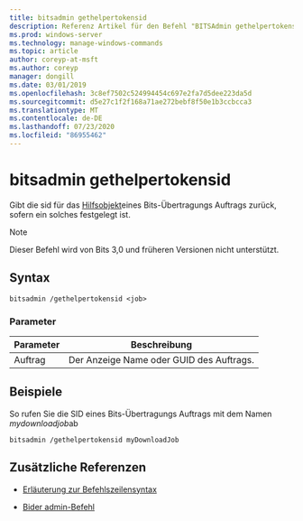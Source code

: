 ```yaml
---
title: bitsadmin gethelpertokensid
description: Referenz Artikel für den Befehl "BITSAdmin gethelpertokensid", der die sid für das Hilfsobjekt eines Bits-Übertragungs Auftrags zurückgibt, sofern ein solcher festgelegt ist.
ms.prod: windows-server
ms.technology: manage-windows-commands
ms.topic: article
author: coreyp-at-msft
ms.author: coreyp
manager: dongill
ms.date: 03/01/2019
ms.openlocfilehash: 3c8ef7502c524994454c697e2fa7d5dee223da5d
ms.sourcegitcommit: d5e27c1f2f168a71ae272bebf8f50e1b3ccbcca3
ms.translationtype: MT
ms.contentlocale: de-DE
ms.lasthandoff: 07/23/2020
ms.locfileid: "86955462"
---
```

# <a name="bitsadmin-gethelpertokensid"></a>bitsadmin gethelpertokensid

Gibt die sid für das [Hilfsobjekt](/windows/win32/bits/helper-tokens-for-bits-transfer-jobs)eines Bits-Übertragungs Auftrags zurück, sofern ein solches festgelegt ist.

> [!NOTE]
> Dieser Befehl wird von Bits 3,0 und früheren Versionen nicht unterstützt.

## <a name="syntax"></a>Syntax

```
bitsadmin /gethelpertokensid <job>
```

### <a name="parameters"></a>Parameter

| Parameter | Beschreibung |
| -------------- | -------------- |
| Auftrag | Der Anzeige Name oder GUID des Auftrags. |

## <a name="examples"></a>Beispiele

So rufen Sie die SID eines Bits-Übertragungs Auftrags mit dem Namen *mydownloadjob*ab

```
bitsadmin /gethelpertokensid myDownloadJob
```

## <a name="additional-references"></a>Zusätzliche Referenzen

- [Erläuterung zur Befehlszeilensyntax](command-line-syntax-key.md)

- [Bider admin-Befehl](bitsadmin.md)
